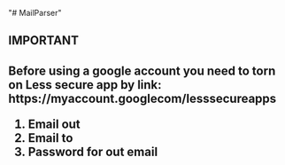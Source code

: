 "# MailParser" 

<h2>IMPORTANT<h2>
Before using a google account you need to torn on Less secure app by 
link: https://myaccount.googlecom/lesssecureapps 

1. Email out
2. Email to
3. Password for out email